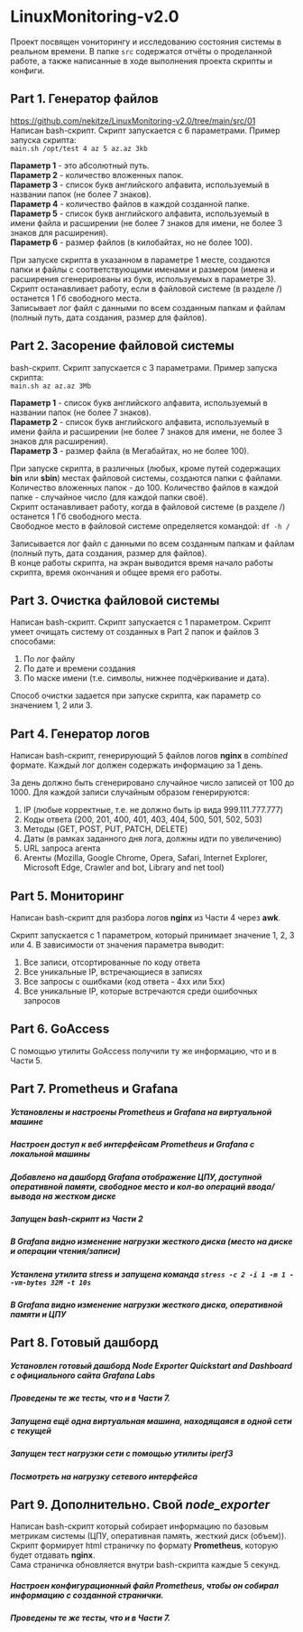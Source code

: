 # LinuxMonitoring-v2.0

Проект посвящен vониторингу и исследованию состояния системы в реальном времени.
В папке ```src``` содержатся отчёты о проделанной работе, а также написанные в ходе выполнения проекта скрипты и конфиги.

## Part 1. Генератор файлов
https://github.com/nekitze/LinuxMonitoring-v2.0/tree/main/src/01<br>
Написан bash-скрипт. Скрипт запускается с 6 параметрами. Пример запуска скрипта: \
`main.sh /opt/test 4 az 5 az.az 3kb` 

**Параметр 1** - это абсолютный путь. \
**Параметр 2** - количество вложенных папок. \
**Параметр 3** - список букв английского алфавита, используемый в названии папок (не более 7 знаков). \
**Параметр 4** - количество файлов в каждой созданной папке. \
**Параметр 5** - список букв английского алфавита, используемый в имени файла и расширении (не более 7 знаков для имени, не более 3 знаков для расширения). \
**Параметр 6** - размер файлов (в килобайтах, но не более 100).  

При запуске скрипта в указанном в параметре 1 месте, создаются папки и файлы с соответствующими именами и размером (имена и расширения сгенерированы из букв, используемых в параметре 3).  
Скрипт останавливает работу, если в файловой системе (в разделе /) останется 1 Гб свободного места.  
Записывает лог файл с данными по всем созданным папкам и файлам (полный путь, дата создания, размер для файлов).


## Part 2. Засорение файловой системы
bash-скрипт. Скрипт запускается с 3 параметрами. Пример запуска скрипта: \
`main.sh az az.az 3Mb`

**Параметр 1** - список букв английского алфавита, используемый в названии папок (не более 7 знаков). \
**Параметр 2** - список букв английского алфавита, используемый в имени файла и расширении (не более 7 знаков для имени, не более 3 знаков для расширения). \
**Параметр 3** - размер файла (в Мегабайтах, но не более 100).  

При запуске скрипта, в различных (любых, кроме путей содержащих **bin** или **sbin**) местах файловой системы, создаются папки с файлами.
Количество вложенных папок - до 100. Количество файлов в каждой папке - случайное число (для каждой папки своё).  
Скрипт останавливает работу, когда в файловой системе (в разделе /) останется 1 Гб свободного места.  
Свободное место в файловой системе определяется командой: `df -h /`  

Записывается лог файл с данными по всем созданным папкам и файлам (полный путь, дата создания, размер для файлов).  
В конце работы скрипта, на экран выводится время начало работы скрипта, время окончания и общее время его работы.

## Part 3. Очистка файловой системы
Написан bash-скрипт. Скрипт запускается с 1 параметром.
Скрипт умеет очищать систему от созданных в Part 2 папок и файлов 3 способами:

1. По лог файлу
2. По дате и времени создания
3. По маске имени (т.е. символы, нижнее подчёркивание и дата).  

Способ очистки задается при запуске скрипта, как параметр со значением 1, 2 или 3.

## Part 4. Генератор логов
Написан bash-скрипт, генерирующий 5 файлов логов **nginx** в *combined* формате.
Каждый лог должен содержать информацию за 1 день.

За день должно быть сгенерировано случайное число записей от 100 до 1000.
Для каждой записи случайным образом генерируются:

1. IP (любые корректные, т.е. не должно быть ip вида 999.111.777.777)
2. Коды ответа (200, 201, 400, 401, 403, 404, 500, 501, 502, 503)
3. Методы (GET, POST, PUT, PATCH, DELETE)
4. Даты (в рамках заданного дня лога, должны идти по увеличению)
5. URL запроса агента
6. Агенты (Mozilla, Google Chrome, Opera, Safari, Internet Explorer, Microsoft Edge, Crawler and bot, Library and net tool)

## Part 5. Мониторинг
Написан bash-скрипт для разбора логов **nginx** из Части 4 через **awk**.

Скрипт запускается с 1 параметром, который принимает значение 1, 2, 3 или 4.
В зависимости от значения параметра выводит:

1. Все записи, отсортированные по коду ответа
2. Все уникальные IP, встречающиеся в записях
3. Все запросы с ошибками (код ответа - 4хх или 5хх)
4. Все уникальные IP, которые встречаются среди ошибочных запросов

## Part 6. **GoAccess**
С помощью утилиты GoAccess получили ту же информацию, что и в Части 5.


## Part 7. **Prometheus** и **Grafana**

##### Установлены и настроены **Prometheus** и **Grafana** на виртуальной машине
##### Настроен доступ к веб интерфейсам **Prometheus** и **Grafana** с локальной машины

##### Добавлено на дашборд **Grafana** отображение ЦПУ, доступной оперативной памяти, свободное место и кол-во операций ввода/вывода на жестком диске

##### Запущен bash-скрипт из Части 2
##### В Grafana видно изменение нагрузки жесткого диска (место на диске и операции чтения/записи)

##### Устанлена утилита **stress** и запущена команда `stress -c 2 -i 1 -m 1 --vm-bytes 32M -t 10s`
##### В Grafana видно изменение нагрузки жесткого диска, оперативной памяти и ЦПУ


## Part 8. Готовый дашборд
##### Установлен готовый дашборд *Node Exporter Quickstart and Dashboard* с официального сайта **Grafana Labs**

##### Проведены те же тесты, что и в Части 7.

##### Запущена ещё одна виртуальная машина, находящаяся в одной сети с текущей
##### Запущен тест нагрузки сети с помощью утилиты **iperf3**

##### Посмотреть на нагрузку сетевого интерфейса

## Part 9. Дополнительно. Свой *node_exporter*
Написан bash-скрипт который собирает информацию по базовым метрикам системы (ЦПУ, оперативная память, жесткий диск (объем)).<br>
Скрипт формирует html страничку по формату **Prometheus**, которую будет отдавать **nginx**. \
Сама страничка обновляется внутри bash-скрипта каждые 5 секунд.

##### Настроен конфигурационный файл **Prometheus**, чтобы он собирал информацию с созданной странички.

##### Проведены те же тесты, что и в Части 7.
